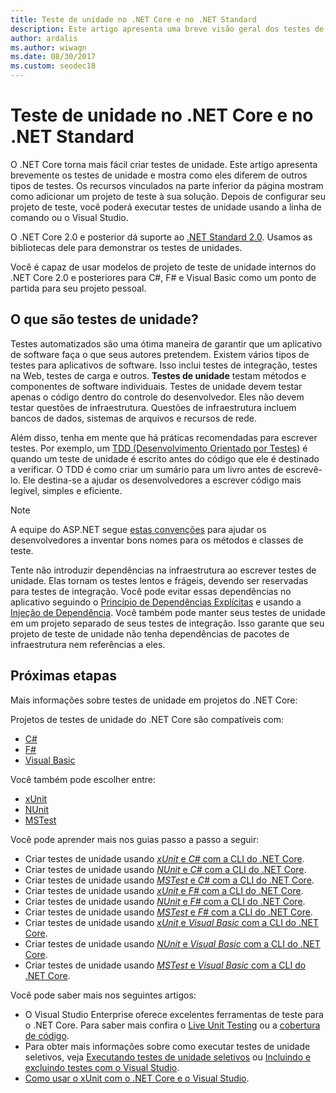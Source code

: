 ```yaml
---
title: Teste de unidade no .NET Core e no .NET Standard
description: Este artigo apresenta uma breve visão geral dos testes de unidade para projetos .NET Core e .NET Standard.
author: ardalis
ms.author: wiwagn
ms.date: 08/30/2017
ms.custom: seodec18
---
```


# <a name="unit-testing-in-net-core-and-net-standard"></a>Teste de unidade no .NET Core e no .NET Standard

O .NET Core torna mais fácil criar testes de unidade. Este artigo apresenta brevemente os testes de unidade e mostra como eles diferem de outros tipos de testes. Os recursos vinculados na parte inferior da página mostram como adicionar um projeto de teste à sua solução. Depois de configurar seu projeto de teste, você poderá executar testes de unidade usando a linha de comando ou o Visual Studio.

O .NET Core 2.0 e posterior dá suporte ao [.NET Standard 2.0](../../standard/net-standard.md). Usamos as bibliotecas dele para demonstrar os testes de unidades.

Você é capaz de usar modelos de projeto de teste de unidade internos do .NET Core 2.0 e posteriores para C#, F# e Visual Basic como um ponto de partida para seu projeto pessoal.

## <a name="what-are-unit-tests"></a>O que são testes de unidade?

Testes automatizados são uma ótima maneira de garantir que um aplicativo de software faça o que seus autores pretendem. Existem vários tipos de testes para aplicativos de software. Isso inclui testes de integração, testes na Web, testes de carga e outros. **Testes de unidade** testam métodos e componentes de software individuais. Testes de unidade devem testar apenas o código dentro do controle do desenvolvedor. Eles não devem testar questões de infraestrutura. Questões de infraestrutura incluem bancos de dados, sistemas de arquivos e recursos de rede. 

Além disso, tenha em mente que há práticas recomendadas para escrever testes. Por exemplo, um [TDD (Desenvolvimento Orientado por Testes)](https://deviq.com/test-driven-development/) é quando um teste de unidade é escrito antes do código que ele é destinado a verificar. O TDD é como criar um sumário para um livro antes de escrevê-lo. Ele destina-se a ajudar os desenvolvedores a escrever código mais legível, simples e eficiente. 

> [!NOTE]
> A equipe do ASP.NET segue [estas convenções](https://github.com/aspnet/Home/wiki/Engineering-guidelines#unit-tests-and-functional-tests) para ajudar os desenvolvedores a inventar bons nomes para os métodos e classes de teste.

Tente não introduzir dependências na infraestrutura ao escrever testes de unidade. Elas tornam os testes lentos e frágeis, devendo ser reservadas para testes de integração. Você pode evitar essas dependências no aplicativo seguindo o [Princípio de Dependências Explícitas](https://deviq.com/explicit-dependencies-principle/) e usando a [Injeção de Dependência](/aspnet/core/fundamentals/dependency-injection). Você também pode manter seus testes de unidade em um projeto separado de seus testes de integração. Isso garante que seu projeto de teste de unidade não tenha dependências de pacotes de infraestrutura nem referências a eles.

## <a name="next-steps"></a>Próximas etapas

Mais informações sobre testes de unidade em projetos do .NET Core:

Projetos de testes de unidade do .NET Core são compatíveis com:
* [C#](../../csharp/index.md)
* [F#](../../fsharp/index.md)
* [Visual Basic](../../visual-basic/index.md) 

Você também pode escolher entre:
* [xUnit](https://xunit.github.io) 
* [NUnit](https://nunit.org)
* [MSTest](https://github.com/Microsoft/testfx-docs)

Você pode aprender mais nos guias passo a passo a seguir:

* Criar testes de unidade usando [*xUnit* e *C#* com a CLI do .NET Core](unit-testing-with-dotnet-test.md).
* Criar testes de unidade usando [*NUnit* e *C#* com a CLI do .NET Core](unit-testing-with-nunit.md).
* Criar testes de unidade usando [*MSTest* e *C#* com a CLI do .NET Core](unit-testing-with-mstest.md).
* Criar testes de unidade usando [*xUnit* e *F#* com a CLI do .NET Core](unit-testing-fsharp-with-dotnet-test.md).
* Criar testes de unidade usando [*NUnit* e *F#* com a CLI do .NET Core](unit-testing-fsharp-with-nunit.md).
* Criar testes de unidade usando [*MSTest* e *F#* com a CLI do .NET Core](unit-testing-fsharp-with-mstest.md).
* Criar testes de unidade usando [*xUnit* e *Visual Basic* com a CLI do .NET Core](unit-testing-visual-basic-with-dotnet-test.md).
* Criar testes de unidade usando [*NUnit* e *Visual Basic* com a CLI do .NET Core](unit-testing-visual-basic-with-nunit.md).
* Criar testes de unidade usando [*MSTest* e *Visual Basic* com a CLI do .NET Core](unit-testing-visual-basic-with-mstest.md).

Você pode saber mais nos seguintes artigos:

* O Visual Studio Enterprise oferece excelentes ferramentas de teste para o .NET Core. Para saber mais confira o [Live Unit Testing](/visualstudio/test/live-unit-testing) ou a [cobertura de código](https://github.com/Microsoft/vstest-docs/blob/master/docs/analyze.md#working-with-code-coverage).
* Para obter mais informações sobre como executar testes de unidade seletivos, veja [Executando testes de unidade seletivos](selective-unit-tests.md) ou [Incluindo e excluindo testes com o Visual Studio](/visualstudio/test/live-unit-testing#include-and-exclude-test-projects-and-test-methods).
* [Como usar o xUnit com o .NET Core e o Visual Studio](https://xunit.github.io/docs/getting-started-dotnet-core.html).
